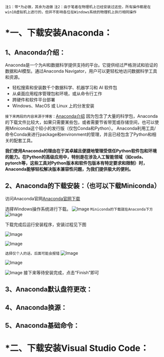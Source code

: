 `注1：带*为必做，其余为选做`
`注2：由于笔者在物理机上已经安装过这些，所有操作都是在win10虚拟机上进行的，但并不影响各位在Windows系统的物理机上执行相同操作`
# *一、下载安装Anaconda：
## 1、Anaconda介绍：
Anaconda是一个为AI和数据科学提供支持的平台。它提供经过严格测试和验证的数据和AI模型。通过Anaconda Navigator，用户可以更轻松地访问数据科学工具和资源。

- 轻松搜索和安装数千个数据科学、机器学习和 AI 软件包
- 从桌面应用程序管理包和环境，或从命令行工作
- 跨硬件和软件平台部署
- Windows、MacOS 或 Linux 上的分发安装

`接下来两段的内容来源于博客：`[Anaconda介绍](https://blog.csdn.net/u011125673/article/details/115295955)
因为包含了大量的科学包，Anaconda 的下载文件比较大，如果只需要某些包，或者需要节省带宽或存储空间，也可以使用Miniconda这个较小的发行版（仅包Conda和Python）。
Anaconda利用工具/命令Conda来进行package和environment的管理，并且已经包含了Python和相关的配套工具。

**我们使用Anaconda的理由在于其卓越且便捷地管理受信任Python软件包和环境的能力。在Python的高级应用中，特别是在涉及人工智能领域（如cuda、pytorch等，这些工具对Python版本和软件包版本有特定要求和限制）时，Anaconda能够轻松解决版本兼容性问题，为我们提供极大的便利。**
## 2、Anaconda的下载安装：（也可以下载Miniconda）
访问Anaconda官网[Anaconda官网下载](https://www.anaconda.com/download/success)

选择Windows操作系统进行下载。
![Image](https://github.com/user-attachments/assets/75d47b10-dceb-4b71-8fb4-332e62181cd0)
`Miniconda的下载就在Anaconda下方`
![Image](https://github.com/user-attachments/assets/a9de01bd-de4c-40a7-9f2f-feda868ca389)

下载完成后运行安装程序，安装过程见下图

![Image](https://github.com/user-attachments/assets/42f79159-1089-49c0-98e7-2e768a8fab4c)

![Image](https://github.com/user-attachments/assets/c3440437-dcdc-4a49-af53-3e810a3f826f)

`选择仅个人的话，后面可能会报错`
![Image](https://github.com/user-attachments/assets/675ff56e-5152-4006-ba1a-22f92f748a08)

![Image](https://github.com/user-attachments/assets/8ae190d5-7ce6-4891-8813-1ea73506cb5d)

![Image](https://github.com/user-attachments/assets/f2e431c2-3bbf-4ed9-9f6e-8444e74711bb)
接下来等待安装完成，点击“Finish”即可
## 3、Anaconda默认盘符更改：
## 4、Anaconda换源：
## 5、Anaconda基础命令：
# *二、下载安装Visual Studio Code：